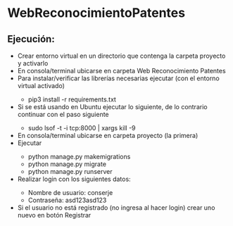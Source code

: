 # WebReconocimientoPatentes
<h2>Ejecución:</h2>
<ul>
	<li>Crear entorno virtual en un directorio que contenga la carpeta proyecto y activarlo</li>
	<li>En consola/terminal ubicarse en carpeta Web Reconocimiento Patentes</li>
	<li>Para instalar/verificar las librerías necesarias ejecutar (con el entorno virtual activado)</li>
	<ul>
		<li>pip3 install -r requirements.txt</li>
	</ul>
	<li>Si se está usando en Ubuntu ejecutar lo siguiente, de lo contrario continuar con el paso siguiente</li>
	<ul>
		<li>sudo lsof -t -i tcp:8000 | xargs kill -9</li>
	</ul>
	<li>En consola/terminal ubicarse en carpeta proyecto (la primera)</li>
	<li>Ejecutar</li>
	<ul>
		<li>python manage.py makemigrations</li>
		<li>python manage.py migrate</li>
		<li>python manage.py runserver</li>
	</ul>
	<li>Realizar login con los siguientes datos:</li>
	<ul>
		<li>Nombre de usuario: conserje</li>
		<li>Contraseña: asd123asd123</li>
	</ul>
	<li>Si el usuario no está registrado (no ingresa al hacer login) crear uno nuevo en botón Registrar</li>
</ul>
